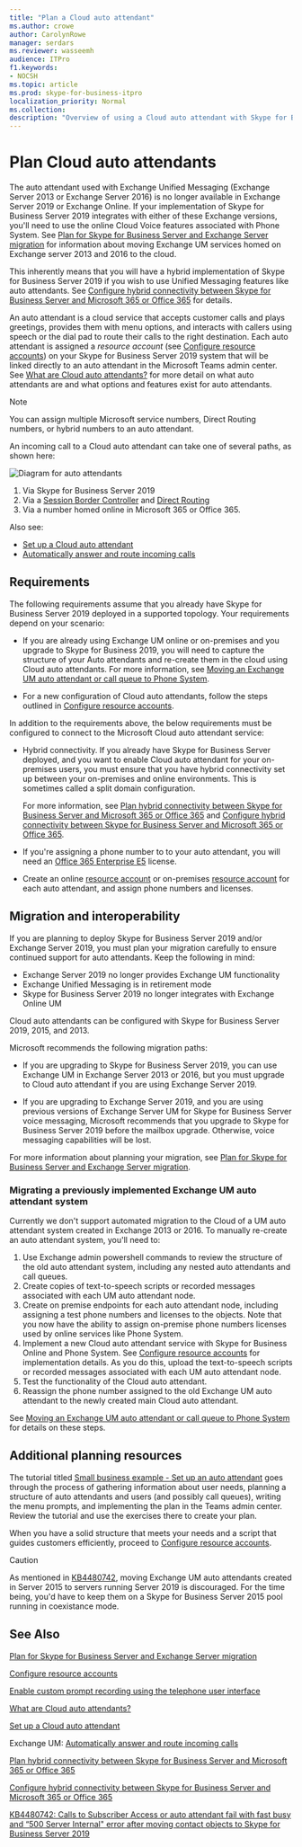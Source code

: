 ```yaml
---
title: "Plan a Cloud auto attendant"
ms.author: crowe
author: CarolynRowe
manager: serdars 
ms.reviewer: wasseemh
audience: ITPro
f1.keywords:
- NOCSH
ms.topic: article
ms.prod: skype-for-business-itpro
localization_priority: Normal
ms.collection: 
description: "Overview of using a Cloud auto attendant with Skype for Business Server 2019"
---
```


# Plan Cloud auto attendants

The auto attendant used with Exchange Unified Messaging (Exchange Server 2013 or Exchange Server 2016) is no longer available in Exchange Server 2019 or Exchange Online. If your implementation of Skype for Business Server 2019 integrates with either of these Exchange versions, you'll need to use the online Cloud Voice features associated with Phone System. See [Plan for Skype for Business Server and Exchange Server migration](plan-um-migration.md) for information about moving Exchange UM services homed on Exchange server 2013 and 2016 to the cloud.

This inherently means that you will have a hybrid implementation of Skype for Business Server 2019 if you wish to use Unified Messaging features like auto attendants. See [Configure hybrid connectivity between Skype for Business Server and Microsoft 365 or Office 365](configure-hybrid-connectivity.md) for details.

An auto attendant is a cloud service that accepts customer calls and plays greetings, provides them with menu options, and interacts with callers using speech or the dial pad to route their calls to the right destination. Each auto attendant is assigned a *resource account* (see [Configure resource accounts](configure-onprem-ra.md)) on your Skype for Business Server 2019 system that will be linked directly to an auto attendant in the Microsoft Teams admin center. See [What are Cloud auto attendants?](/SkypeForBusiness/what-is-phone-system-in-office-365/what-are-phone-system-auto-attendants.md) for more detail on what auto attendants are and what options and features exist for auto attendants.

> [!NOTE]
> You can assign multiple Microsoft service numbers, Direct Routing numbers, or hybrid numbers to an auto attendant.

An incoming call to a Cloud auto attendant can take one of several paths, as shown here:

![Diagram for auto attendants](../../SfBServer2019/media/AA-plan-concept.png)

1. Via Skype for Business Server 2019
2. Via a [Session Border Controller](/MicrosoftTeams/direct-routing-border-controllers.md) and [Direct Routing](/MicrosoftTeams/direct-routing-plan.md)
3. Via a number homed online in Microsoft 365 or Office 365.

Also see:

- [Set up a Cloud auto attendant](/microsoftteams/create-a-phone-system-auto-attendant)
- [Automatically answer and route incoming calls](https://docs.microsoft.com/exchange/voice-mail-unified-messaging/automatically-answer-and-route-calls/automatically-answer-and-route-calls)

## Requirements

The following requirements assume that you already have Skype for Business Server 2019 deployed in a supported topology.  Your requirements depend on your scenario:

- If you are already using Exchange UM online or on-premises and you upgrade to Skype for Business 2019, you will need to capture the structure of your Auto attendants and re-create them in the cloud using Cloud auto attendants. For more information, see [Moving an Exchange UM auto attendant or call queue to Phone System](configure-onprem-ra.md#moving-an-exchange-um-auto-attendant-or-call-queue-to-phone-system).

- For a new configuration of Cloud auto attendants, follow the steps outlined in  [Configure resource accounts](configure-onprem-ra.md).

In addition to the requirements above, the below requirements must be configured to connect to the Microsoft Cloud auto attendant service:

- Hybrid connectivity. If you already have Skype for Business Server deployed, and you want to enable Cloud auto attendant for your on-premises users, you must ensure that you have hybrid connectivity set up between your on-premises and online environments. This is sometimes called a split domain configuration.

   For more information, see [Plan hybrid connectivity between Skype for Business Server and Microsoft 365 or Office 365](plan-hybrid-connectivity.md) and [Configure hybrid connectivity between Skype for Business Server and Microsoft 365 or Office 365](configure-hybrid-connectivity.md).

- If you're assigning a phone number to to your auto attendant, you will need an [Office 365 Enterprise E5](/skypeforbusiness/skype-for-business-and-microsoft-teams-add-on-licensing/license-options-based-on-your-plan/office-365-enterprise-e5-with-audio-conferencing) license.
- Create an online [resource account](/MicrosoftTeams/manage-resource-accounts.md) or on-premises [resource account](configure-onprem-ra.md) for each auto attendant, and assign phone numbers and licenses. 

## Migration and interoperability

If you are planning to deploy Skype for Business Server 2019 and/or Exchange Server 2019, you must plan your migration carefully to ensure continued support for auto attendants. Keep the following in mind:

- Exchange Server 2019 no longer provides Exchange UM functionality
- Exchange Unified Messaging is in retirement mode
- Skype for Business Server 2019 no longer integrates with Exchange Online UM

Cloud auto attendants can be configured with Skype for Business Server 2019, 2015, and 2013.

Microsoft recommends the following migration paths:

- If you are upgrading to Skype for Business Server 2019, you can use Exchange UM in Exchange Server 2013 or 2016, but you must upgrade to Cloud auto attendant if you are using Exchange Server 2019.

- If you are upgrading to Exchange Server 2019, and you are using previous versions of Exchange Server UM for Skype for Business Server voice messaging, Microsoft recommends that you upgrade to Skype for Business Server 2019 before the mailbox upgrade.  Otherwise, voice messaging capabilities will be lost.

For more information about planning your migration, see [Plan for Skype for Business Server and Exchange Server migration](plan-um-migration.md).

### Migrating a previously implemented Exchange UM auto attendant system

Currently we don't support automated migration to the Cloud of a UM auto attendant system created in Exchange 2013 or 2016. To manually re-create an auto attendant system, you'll need to:

1. Use Exchange admin powershell commands to review the structure of the old auto attendant system, including any nested auto attendants and call queues.  
2. Create copies of text-to-speech scripts or recorded messages associated with each UM auto attendant node.
3. Create on premise endpoints for each auto attendant node, including assigning a test phone numbers and licenses to the objects. Note that you now have the ability to assign on-premise phone numbers licenses used by online services like Phone System.
4. Implement a new Cloud auto attendant service with Skype for Business Online and Phone System. See [Configure resource accounts](configure-onprem-ra.md) for implementation details. As you do this, upload the text-to-speech scripts or recorded messages associated with each UM auto attendant node.
5. Test the functionality of the Cloud auto attendant.
6. Reassign the phone number assigned to the old Exchange UM auto attendant to the newly created main Cloud auto attendant.

See [Moving an Exchange UM auto attendant or call queue to Phone System](configure-onprem-ra.md#moving-an-exchange-um-auto-attendant-or-call-queue-to-phone-system) for details on these steps.

## Additional planning resources

The tutorial titled [Small business example - Set up an auto attendant](/microsoftteams/tutorial-org-aa) goes through the process of gathering information about user needs, planning a structure of auto attendants and users (and possibly call queues), writing the menu prompts, and implementing the plan in the Teams admin center. Review the tutorial and use the exercises there to create your plan.

When you have a solid structure that meets your needs and a script that guides customers efficiently, proceed to [Configure resource accounts](configure-onprem-ra.md).

> [!CAUTION]
> As mentioned in [KB4480742](https://support.microsoft.com/help/4480742/call-failures-and-500-server-internal-error-after-migration-to-2019), moving Exchange UM auto attendants created in Server 2015 to servers running Server 2019 is discouraged. For the time being, you'd have to keep them on a Skype for Business Server 2015 pool running in coexistance mode.

## See Also

[Plan for Skype for Business Server and Exchange Server migration](plan-um-migration.md)

[Configure resource accounts](configure-onprem-ra.md)

[Enable custom prompt recording using the telephone user interface](https://docs.microsoft.com/exchange/voice-mail-unified-messaging/greetings-announcements-menus-and-prompts/enable-custom-prompt-recording)

[What are Cloud auto attendants?](/SkypeForBusiness/what-is-phone-system-in-office-365/what-are-phone-system-auto-attendants)

[Set up a Cloud auto attendant](/microsoftteams/create-a-phone-system-auto-attendant)

Exchange UM: [Automatically answer and route incoming calls](https://docs.microsoft.com/exchange/voice-mail-unified-messaging/automatically-answer-and-route-calls/automatically-answer-and-route-calls)

[Plan hybrid connectivity between Skype for Business Server and Microsoft 365 or Office 365](plan-hybrid-connectivity.md)

[Configure hybrid connectivity between Skype for Business Server and Microsoft 365 or Office 365](configure-hybrid-connectivity.md)

[KB4480742: Calls to Subscriber Access or auto attendant fail with fast busy and “500 Server Internal" error after moving contact objects to Skype for Business Server 2019](https://support.microsoft.com/help/4480742/call-failures-and-500-server-internal-error-after-migration-to-2019)
